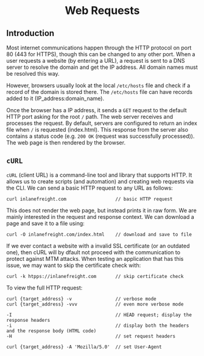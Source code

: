 # <h1 style="text-align:center">Web Requests</h1>

## Introduction
Most internet communications happen through the HTTP protocol on port 80 (443 for HTTPS), though this can be changed to any other port. When a user requests a website (by entering a URL), a request is sent to a DNS server to resolve the domain and get the IP address. All domain names must be resolved this way. 

However, browsers usually look at the local ```/etc/hosts``` file and check if a record of the domain is stored there. The ```/etc/hosts``` file can have records added to it (IP_address:domain_name). 

Once the browser has a IP address, it sends a ```GET``` request to the default HTTP port asking for the root ```/``` path. The web server receives and processes the request. By default, servers are configured to return an index file when ```/``` is requested (index.html). This response from the server also contains a status code (e.g. ```200 OK``` (request was successfully processed)). The web page is then rendered by the browser. 

## ```cURL```
```cURL``` (client URL) is a command-line tool and library that supports HTTP. It allows us to create scripts (and automation) and creating web requests via the CLI. We can send a basic HTTP request to any URL as follows:

    curl inlanefreight.com                  // basic HTTP request

This does not render the web page, but instead prints it in raw form. We are mainly interested in the request and response context. We can download a page and save it to a file using:

    curl -O inlanefreight.com/index.html    // download and save to file

If we ever contact a website with a invalid SSL certificate (or an outdated one), then cURL will by dfault not proceed with the communication to protect against MTM attacks. When testing an application that has this issue, we may want to skip the certificate check with:

    curl -k htpps://inlanefreight.com       // skip certificate check 

To view the full HTTP request:

    curl {target_address} -v                // verbose mode
    curl {target_address} -vvv              // even more verbose mode

    -I                                      // HEAD request; display the response headers
    -i                                      // display both the headers and the response body (HTML code)
    -H                                      // set request headers

    curl {target_address} -A 'Mozilla/5.0'  // set User-Agent


